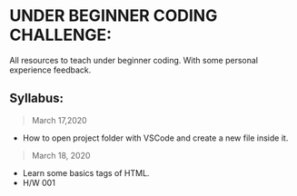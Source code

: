 # UNDER BEGINNER CODING CHALLENGE:

All resources to teach under beginner coding. With some personal experience feedback.

## Syllabus:

> March 17,2020

- How to open project folder with VSCode and create a new file inside it.

> March 18, 2020

- Learn some basics tags of HTML.
- H/W 001
